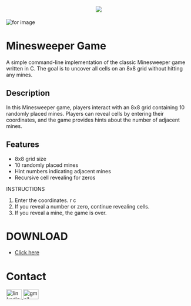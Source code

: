 <h1 align="center">
  <a href="https://git.io/typing-svg">
    <img src="https://readme-typing-svg.herokuapp.com/?lines=Minesweeper...&center=true&size=30">
  </a>
</h1>

![ for image ](https://th.bing.com/th?q=Minesweeper+Mine+Icon&w=120&h=120&c=1&rs=1&qlt=90&cb=1&dpr=1.3&pid=InlineBlock&mkt=en-IN&cc=IN&setlang=en&adlt=strict&t=1&mw=247)

# Minesweeper Game

A simple command-line implementation of the classic Minesweeper game written in C. The goal is to uncover all cells on an 8x8 grid without hitting any mines.

## Description

In this Minesweeper game, players interact with an 8x8 grid containing 10 randomly placed mines. Players can reveal cells by entering their coordinates, and the game provides hints about the number of adjacent mines.

## Features

- 8x8 grid size
- 10 randomly placed mines
- Hint numbers indicating adjacent mines
- Recursive cell revealing for zeros

INSTRUCTIONS
 1. Enter the coordinates. r c
 2. If you reveal a number or zero, continue revealing cells.
 3. If you reveal a mine, the game is over.

# DOWNLOAD
- <a href="https://github.com/Negipallavi/minesweeperr/releases/tag/trial">Click here</a>

# Contact
<a href="https://www.linkedin.com/in/pallavi-negi-25p"> <img src="https://raw.githubusercontent.com/maurodesouza/profile-readme-generator/master/src/assets/icons/social/linkedin/default.svg" width="42" height="27" alt="linkedin logo"> </a>
 <a href="https://mail.google.com/mail/u/0/#inbox"> <img src="https://raw.githubusercontent.com/maurodesouza/profile-readme-generator/master/src/assets/icons/social/gmail/default.svg" width="42" height="27" alt="gmail logo" ><a href="pallavinegi2503@gmail.com"></a>

